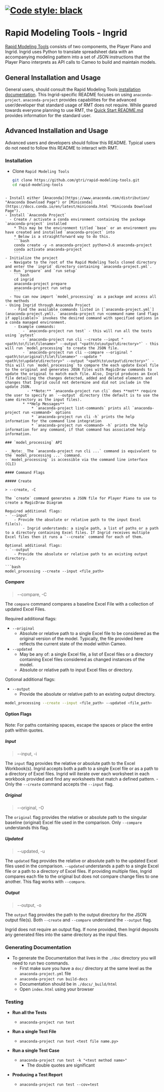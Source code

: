 [![Code style: black](https://img.shields.io/badge/code%20style-black-000000.svg)](https://github.com/python/black)
=======
# Rapid Modeling Tools - Ingrid

[Rapid Modeling Tools](https://github.com/gtri/rapid-modeling-tools) consists of two components, the Player Piano and Ingrid. Ingrid uses Python to translate spreadsheet data with an accompanying modeling pattern into a set of JSON instructions that the Player Piano interprets as API calls to Cameo to build and maintain models.

## General Installation and Usage

General users, should consult the Rapid Modeling Tools [installation documentation](../README.md). This Ingrid-specific README focuses on using `anaconda-project`. `anaconda-project` provides capabilities for the advanced user/developer that standard usage of RMT does not require. While geared towards everyone planning to use RMT, the [Quick Start README.md](../ingrid-quick-start/README.md) provides information for the standard user.

## Advanced Installation and Usage

Advanced users and developers should follow this README. Typical users do not need to follow this README to interact with RMT.

### Installation

- Clone `Rapid Modeling Tools`
  ```bash
  git clone https://github.com/gtri/rapid-modeling-tools.git
  cd rapid-modeling-tools
```
  
- Install either [Anaconda](https://www.anaconda.com/distribution/ "Anaconda Download Page") or [Miniconda](https://docs.conda.io/en/latest/miniconda.html "Miniconda Download Page").
- Install `Anaconda Project`
  - Create / activate a conda environment containing the package `anaconda-project` installed
    * This may be the environment titled `base` or an environment you have created and installed `anaconda-project` into
    * Below is a straightforward way to do this.
    ```bash
    conda create -y -n anaconda-project python=3.6 anaconda-project
    conda activate anaconda-project
    ```
- Initialize the project
  - Navigate to the root of the Rapid Modeling Tools cloned directory and enter the `ingrid` directory containing `anaconda-project.yml`.
  - Run `prepare` and `run setup`
    ```bash
    cd ingrid
    anaconda-project prepare
    anaconda-project run setup
    ```
  - You can now import `model_processing` as a package and access all the methods
- Using Ingrid through Anaconda Project     
    - Find the available commands listed in [`anaconda-project.yml`](anaconda-project.yml). `anaconda-project run <command name (and flags if applicable)>` invokes the desired command with specified options in a conda managed environment.
    - Example commands:
        - `anaconda-project run test` - this will run all the tests using `pytest`
        - `anaconda-project run cli --create --input "<path\to\file\filename>" --output "<path\to\output\directory>"` - this will run `model_processing` to create the JSON file.
        - `anaconda-project run cli --compare --original "<path\to\original\file\filename>" --update "<path\to\update\directory>" --output "<path\to\output\directory>"` - this will run `model_processing` to compare the each update Excel file to the original and generates JOSN files with MagicDraw commands to update the original to match each file. Also, Ingrid produces an Excel file detailing the changes detected, added and deleted elements and changes that Ingrid could not determine and did not include in the update JSON.
          - **Note:** `anaconda-project run cli` does **not** require the user to specify an `--output` directory (the default is to use the same directory as the input files).
        * **Help Messages**
            * `anaconda-project list-commands` prints all `anaconda-project run <command>` options
            * `anaconda-project run cli -h` prints the help information for the command line integration
            * `anaconda-project run <command> -h` prints the help information for any command, if that command has associated help information.

### `model_processing` API

- _Note:_ The `anaconda-project run cli ...` command is equivalent to the `model_processing ...` command.
- `model_processing` is accessible via the command line interface (CLI)

#### Command Flags

##### Create

> --create, -C

The `create` command generates a JSON file for Player Piano to use to create a MagicDraw Diagram

Required additional flags:
- `--input`
    - Provide the absolute or relative path to the input Excel file(s).
        - Ingrid understands: a single path, a list of paths or a path to a directory containing Excel files. If Ingrid receives multiple Excel files then it runs a `--create` command for each of them.

Optional additional flags:
- `--output`
    - Provide the absolute or relative path to an existing output directory.

```bash
model_processing --create --input <file_path>
```

##### Compare

> --compare, -C

The `compare` command compares a baseline Excel File with a collection of updated Excel Files.

Required additional flags:
- `--original`
    - Absolute or relative path to a single Excel file to be considered as the original version of the model. Typically, the file provided here reflects the current state of the model within Cameo.
- `--updated`
    - May be any of: a single Excel file, a list of Excel files or a directory containing Excel files considered as changed instances of the model.
    - Absolute or relative path to input Excel files or directory.

Optional additional flags:
- `--output`
    - Provide the absolute or relative path to an existing output directory.


```bash
model_processing --create --input <file_path> --updated <file_path>
```

#### Option Flags

Note: For paths containing spaces, escape the spaces or place the entire path within quotes.

##### Input

> --input, -i

The `input` flag provides the relative or absolute path to the Excel Workbook(s). Ingrid accepts both a path to a single Excel file or as a path to a directory of Excel files. Ingrid will iterate over each worksheet in each workbook provided and find any worksheets that match a defined pattern.
    - Only the `--create` command accepts the `--input` flag.

##### Original

> --original, -O

The `original` flag provides the relative or absolute path to the singular baseline (original) Excel file used in the comparison. Only `--compare` understands this flag.

##### Updated

> --updated, -u

The `updated` flag provides the relative or absolute path to the updated Excel files used in the comparison. `--updated` understands a path to a single Excel file or a path to a directory of Excel files. If providing multiple files, Ingrid compares each file to the original but does not compare change files to one another. This flag works with `--compare`.

##### Output

> --output, -o

The `output` flag provides the path to the output directory for the JSON output file(s). Both `--create` and `--compare` understand the `--output` flag.

Ingrid does not require an output flag. If none provided, then Ingrid deposits any generated files into the same directory as the input files.

### Generating Documentation

* To generate the Documentation that lives in the `./doc` directory you will
need to run two commands.
    * First make sure you have a `doc/` directory at the same level as the
      `anaconda-project.yml` file
    * `anaconda-project run build-docs`
    * Documentation should be in `./docs/_build/html`
    * Open `index.html` using your browser

### Testing

* **Run all the Tests**
    * `anaconda-project run test`

* **Run a single Test File**
    * `anaconda-project run test <test file name.py>`

* **Run a single Test Case**
    * `anaconda-project run test -k "<test method name>"`
        * The double quotes are significant

* **Producing a Test Report**
    * `anaconda-project run test --cov=test`
